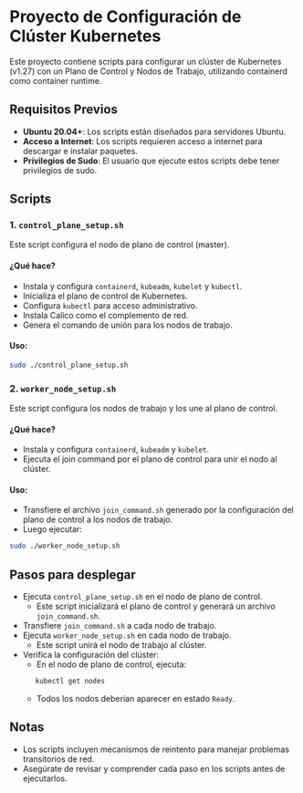 # Proyecto de Configuración de Clúster Kubernetes

Este proyecto contiene scripts para configurar un clúster de Kubernetes (v1.27) con un Plano de Control y Nodos de Trabajo, utilizando containerd como container runtime.

## Requisitos Previos

- **Ubuntu 20.04+**: Los scripts están diseñados para servidores Ubuntu.
- **Acceso a Internet**: Los scripts requieren acceso a internet para descargar e instalar paquetes.
- **Privilegios de Sudo**: El usuario que ejecute estos scripts debe tener privilegios de sudo.

## Scripts

### 1. `control_plane_setup.sh`

Este script configura el nodo de plano de control (master).

#### ¿Qué hace?
- Instala y configura `containerd`, `kubeadm`, `kubelet` y `kubectl`.
- Inicializa el plano de control de Kubernetes.
- Configura `kubectl` para acceso administrativo.
- Instala Calico como el complemento de red.
- Genera el comando de unión para los nodos de trabajo.

#### Uso:
```bash
sudo ./control_plane_setup.sh
```

### 2. `worker_node_setup.sh`

Este script configura los nodos de trabajo y los une al plano de control.

#### ¿Qué hace?
- Instala y configura `containerd`, `kubeadm` y `kubelet`.
- Ejecuta el join command por el plano de control para unir el nodo al clúster.

#### Uso:
- Transfiere el archivo `join_command.sh` generado por la configuración del plano de control a los nodos de trabajo.
- Luego ejecutar:
```bash
sudo ./worker_node_setup.sh
```

## Pasos para desplegar
- Ejecuta `control_plane_setup.sh` en el nodo de plano de control.
    - Este script inicializará el plano de control y generará un archivo `join_command.sh`.
- Transfiere `join_command.sh` a cada nodo de trabajo.
- Ejecuta `worker_node_setup.sh` en cada nodo de trabajo.
    - Este script unirá el nodo de trabajo al clúster.
- Verifica la configuración del clúster:
    - En el nodo de plano de control, ejecuta:
    ```bash
       kubectl get nodes
    ```
    - Todos los nodos deberían aparecer en estado `Ready`.

## Notas
- Los scripts incluyen mecanismos de reintento para manejar problemas transitorios de red.
- Asegúrate de revisar y comprender cada paso en los scripts antes de ejecutarlos.
